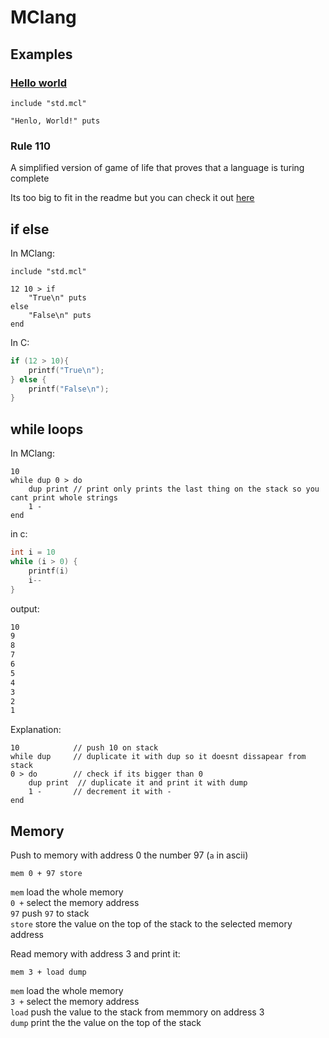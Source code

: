 # MClang

## Examples

### [Hello world](./examples/hello-world.mcl)

```forth
include "std.mcl"

"Henlo, World!" puts
```

### Rule 110

A simplified version of game of life that proves that a language is turing complete  

Its too big to fit in the readme but you can check it out [here](./examples/rule-110.mcl)

## if else

In MClang:

```forth
include "std.mcl"

12 10 > if
    "True\n" puts
else 
    "False\n" puts
end
```

In C:

```c
if (12 > 10){
    printf("True\n");
} else {
    printf("False\n");
}
```  
  
## while loops

In MClang:

```forth
10 
while dup 0 > do
    dup print // print only prints the last thing on the stack so you cant print whole strings
    1 -
end
```

in c:

```c
int i = 10
while (i > 0) {
    printf(i)
    i--
}
```

output:

```bash
10
9
8
7
6
5
4
3
2
1
```

Explanation:

```forth
10            // push 10 on stack
while dup     // duplicate it with dup so it doesnt dissapear from stack 
0 > do        // check if its bigger than 0
    dup print  // duplicate it and print it with dump
    1 -       // decrement it with -
end
```

## Memory

Push to memory with address 0 the number 97 (`a` in ascii)

```forth
mem 0 + 97 store
```

`mem`   load the whole memory  
`0 +`   select the memory address  
`97`    push `97` to stack  
`store` store the value on the top of the stack to the selected memory address  
  
Read memory with address 3 and print it:

```forth
mem 3 + load dump
```

`mem`   load the whole memory  
`3 +`   select the memory address  
`load`  push the value to the stack from memmory on address 3  
`dump`  print the the value on the top of the stack
